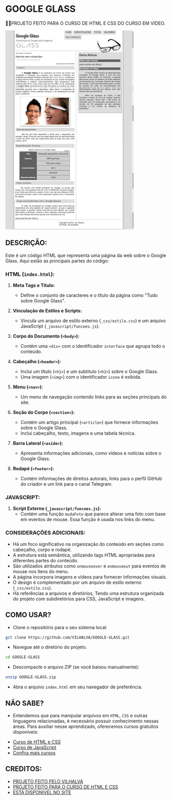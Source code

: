# GOOGLE GLASS
👨‍🏫PROJETO FEITO PARA O CURSO DE HTML E CSS DO CURSO EM VIDEO.

<img src="./IMAGENS/FOTO_1.png" align="center" width="400"> <br>
<img src="./IMAGENS/FOTO_2.png" align="center" width="400"> <br>
<img src="./IMAGENS/FOTO_3.png" align="center" width="400"> <br>
<img src="./IMAGENS/FOTO_4.png" align="center" width="400"> <br>

## DESCRIÇÃO:
Este é um código HTML que representa uma página da web sobre o Google Glass. Aqui estão as principais partes do código:

### HTML (`index.html`):
1. **Meta Tags e Título:**
   - Define o conjunto de caracteres e o título da página como "Tudo sobre Google Glass".

2. **Vinculação de Estilos e Scripts:**
   - Vincula um arquivo de estilo externo (`_css/estilo.css`) e um arquivo JavaScript (`_javascript/funcoes.js`).

3. **Corpo do Documento (`<body>`):**
   - Contém uma `<div>` com o identificador `interface` que agrupa todo o conteúdo.

4. **Cabeçalho (`<header>`):**
   - Inclui um título (`<h1>`) e um subtitulo (`<h2>`) sobre o Google Glass.
   - Uma imagem (`<img>`) com o identificador `icone` é exibida.

5. **Menu (`<nav>`):**
   - Um menu de navegação contendo links para as seções principais do site.

6. **Seção do Corpo (`<section>`):**
   - Contém um artigo principal (`<article>`) que fornece informações sobre o Google Glass.
   - Inclui cabeçalho, texto, imagens e uma tabela técnica.

7. **Barra Lateral (`<aside>`):**
   - Apresenta informações adicionais, como vídeos e notícias sobre o Google Glass.

8. **Rodapé (`<footer>`):**
   - Contém informações de direitos autorais, links para o perfil GitHub do criador e um link para o canal Telegram.

### JAVASCRIPT:
1. **Script Externo (`_javascript/funcoes.js`):**
   - Contém uma função `mudaFoto` que parece alterar uma foto com base em eventos de mouse. Essa função é usada nos links do menu.

### CONSIDERAÇÕES ADICIONAIS:
   - Há um foco significativo na organização do conteúdo em seções como cabeçalho, corpo e rodapé.
   - A estrutura está semântica, utilizando tags HTML apropriadas para diferentes partes do conteúdo.
   - São utilizados atributos como `onmouseover` e `onmouseout` para eventos de mouse nos itens do menu.
   - A página incorpora imagens e vídeos para fornecer informações visuais.
   - O design é complementado por um arquivo de estilo externo (`_css/estilo.css`).
   - Há referências a arquivos e diretórios, Tendo uma estrutura organizada do projeto com subdiretórios para CSS, JavaScript e imagens.

## COMO USAR?
* Clone o repositório para o seu sistema local:

```bash
git clone https://github.com/VILHALVA/GOOGLE-GLASS.git
```

* Navegue até o diretório do projeto.

```bash
cd GOOGLE-GLASS
```

* Descompacte o arquivo ZIP (se você baixou manualmente):

```bash
unzip GOOGLE-GLASS.zip
```
* Abra o arquivo `index.html` em seu navegador de preferência.

## NÃO SABE?
- Entendemos que para manipular arquivos em `HTML`, `CSS` e outras linguagens relacionadas, é necessário possuir conhecimento nessas áreas. Para auxiliar nesse aprendizado, oferecemos cursos gratuitos disponíveis:
* [Curso de HTML e CSS](https://github.com/VILHALVA/CURSO-DE-HTML-E-CSS)
* [Curso de JavaScript](https://github.com/VILHALVA/CURSO-DE-JAVASCRIPT)
* [Confira mais cursos](https://github.com/VILHALVA?tab=repositories&q=+topic:CURSO)

## CREDITOS:
- [PROJETO FEITO PELO VILHALVA](https://github.com/VILHALVA)
- [PROJETO FEITO PARA O CURSO DE HTML E CSS](https://github.com/VILHALVA/CURSO-DE-HTML-E-CSS)
- [ESTÁ DISPONIVEL NO SITE](https://vilhalva.github.io/STYLER/STYLER.html)
